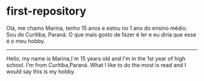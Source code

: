# first-repository
Olá, me chamo Marina, tenho 15 anos e estou no 1 ano do ensino médio. Sou de Curitiba, Paraná. O que mais gosto de fazer é ler e eu diria que esse é o meu hobby.
****************************************************
Hello, my name is Marina,I´m 15 years old and I'm in the 1st year of high school. I'm from Curitiba,Paraná. What I like to do the most is read and I would say this is my hobby. 
